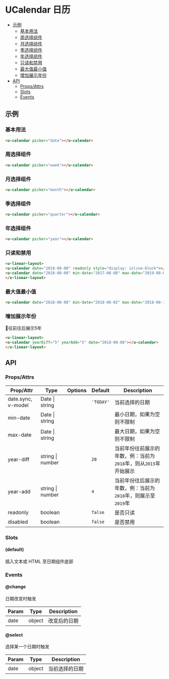 <!-- 该 README.md 根据 api.yaml 和 docs/*.md 自动生成，为了方便在 GitHub 和 NPM 上查阅。如需修改，请查看源文件 -->

# UCalendar 日历

- [示例](#示例)
    - [基本用法](#基本用法)
    - [周选择组件](#周选择组件)
    - [月选择组件](#月选择组件)
    - [季选择组件](#季选择组件)
    - [年选择组件](#年选择组件)
    - [只读和禁用](#只读和禁用)
    - [最大值最小值](#最大值最小值)
    - [增加展示年份](#增加展示年份)
- [API]()
    - [Props/Attrs](#propsattrs)
    - [Slots](#slots)
    - [Events](#events)

## 示例
### 基本用法

``` html
<u-calendar picker="date"></u-calendar>
```

### 周选择组件

``` html
<u-calendar picker="week"></u-calendar>
```

### 月选择组件

``` html
<u-calendar picker="month"></u-calendar>
```

### 季选择组件

``` html
<u-calendar picker="quarter"></u-calendar>
```


### 年选择组件

``` html
<u-calendar picker="year"></u-calendar>
```


### 只读和禁用
``` html
<u-linear-layout>
<u-calendar date="2018-08-08" readonly style="display: inline-block"></u-calendar>
<u-calendar date="2018-08-08" min-date="2017-08-08" max-date="2019-08-08" disabled style="display: inline-block"></u-calendar>
</u-linear-layout>
```

### 最大值最小值
``` html
<u-calendar date="2018-08-08" min-date="2018-08-02" max-date="2018-08-18"></u-calendar>
```

### 增加展示年份

往前往后展示5年

``` html
<u-linear-layout>
<u-calendar yearDiff="5" yearAdd="5" date="2018-08-08"></u-calendar>
</u-linear-layout>
```

## API
### Props/Attrs

| Prop/Attr | Type | Options | Default | Description |
| --------- | ---- | ------- | ------- | ----------- |
| date.sync, v-model | Date \| string |  | `'TODAY'` | 当前选择的日期 |
| min-date | Date \| string |  |  | 最小日期，如果为空则不限制 |
| max-date | Date \| string |  |  | 最大日期，如果为空则不限制 |
| year-diff | string \| number |  | `20` | 当前年份往前展示的年数，例：当前为`2018`年，则从`2015`年开始展示 |
| year-add | string \| number |  | `4` | 当前年份往后展示的年数，例：当前为`2018`年，则展示至`2019`年 |
| readonly | boolean |  | `false` | 是否只读 |
| disabled | boolean |  | `false` | 是否禁用 |

### Slots

#### (default)

插入文本或 HTML 至日期组件底部

### Events

#### @change

日期改变时触发

| Param | Type | Description |
| ----- | ---- | ----------- |
| date | object | 改变后的日期 |

#### @select

选择某一个日期时触发

| Param | Type | Description |
| ----- | ---- | ----------- |
| date | object | 当前选择的日期 |

